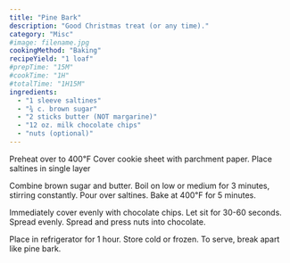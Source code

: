 ```yaml
---
title: "Pine Bark"
description: "Good Christmas treat (or any time)."
category: "Misc"
#image: filename.jpg
cookingMethod: "Baking"
recipeYield: "1 loaf"
#prepTime: "15M"
#cookTime: "1H"
#totalTime: "1H15M"
ingredients:
  - "1 sleeve saltines"
  - "¾ c. brown sugar"
  - "2 sticks butter (NOT margarine)"
  - "12 oz. milk chocolate chips"
  - "nuts (optional)"
---
```


Preheat over to 400℉
Cover cookie sheet with parchment paper. Place saltines in single layer

Combine brown sugar and butter. Boil on low or medium for 3 minutes, stirring constantly.
Pour over saltines.
Bake at 400℉ for 5 minutes.

Immediately cover evenly with chocolate chips. Let sit for 30-60 seconds. Spread evenly.
Spread and press nuts into chocolate.

Place in refrigerator for 1 hour.
Store cold or frozen.
To serve, break apart like pine bark.
